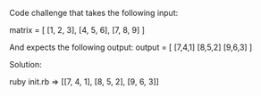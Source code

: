 Code challenge that takes the following input:

  matrix = [
        [1, 2, 3],
        [4, 5, 6],
        [7, 8, 9]
      ]

And expects the following output:
 output = [
          [7,4,1]
          [8,5,2]
          [9,6,3]
          ]

Solution:

ruby init.rb
=> [[7, 4, 1], [8, 5, 2], [9, 6, 3]]